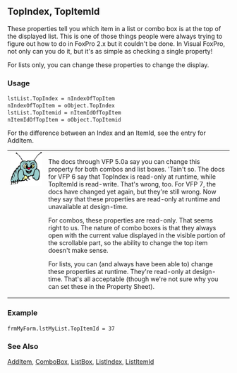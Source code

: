 ## TopIndex, TopItemId

These properties tell you which item in a list or combo box is at the top of the displayed list. This is one of those things people were always trying to figure out how to do in FoxPro 2.x but it couldn't be done. In Visual FoxPro, not only can you do it, but it's as simple as checking a single property!

For lists only, you can change these properties to change the display.

### Usage

```foxpro
lstList.TopIndex = nIndexOfTopItem
nIndexOfTopItem = oObject.TopIndex
lstList.TopItemid = nItemIdOfTopItem
nItemIdOfTopItem = oObject.TopItemid
```

For the difference between an Index and an ItemId, see the entry for AddItem.

<table border=0 cellspacing=0 cellpadding=0 width=100%>
<tr>
  <td width=17% valign=top>
<img width=95 height=77 src="bug.gif"></p>
  </td>
  <td width=83%>
  <p>The docs through VFP 5.0a say you can change this property for both combos and list boxes. 'Tain't so. The docs for VFP 6 say that TopIndex is read-only at runtime, while TopItemId is read-write. That's wrong, too. For VFP 7, the docs have changed yet again, but they're still wrong. Now they say that these properties are read-only at runtime and unavailable at design-time. </p>
  <p>For combos, these properties are read-only. That seems right to us. The nature of combo boxes is that they always open with the current value displayed in the visible portion of the scrollable part, so the ability to change the top item doesn't make sense.</p>
  <p>For lists, you can (and always have been able to) change these properties at runtime. They're read-only at design-time. That's all acceptable (though we're not sure why you can set these in the Property Sheet).</p>
  </td>
 </tr>
</table>

### Example

```foxpro
frmMyForm.lstMyList.TopItemId = 37
```
### See Also

[AddItem](s4g445.md), [ComboBox](s4g489.md), [ListBox](s4g489.md), [ListIndex](s4g515.md), [ListItemId](s4g515.md)
